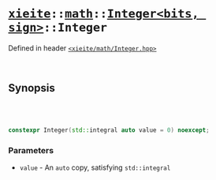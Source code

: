 # [`xieite`](../../../README.md)`::`[`math`](../../../docs/math.md)`::`[`Integer<bits, sign>`](../../../docs/math/Integer.md)`::Integer`
Defined in header [`<xieite/math/Integer.hpp>`](../../../include/xieite/math/Integer.hpp)

<br/>

## Synopsis

<br/><br/>

```cpp
constexpr Integer(std::integral auto value = 0) noexcept;
```
### Parameters
- `value` - An `auto` copy, satisfying `std::integral`
